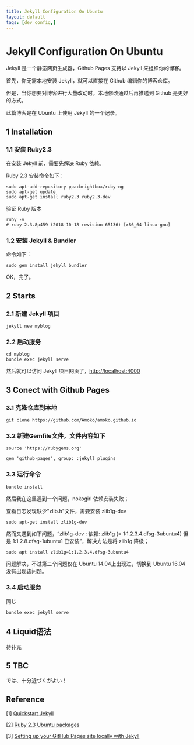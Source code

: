 ```yaml
---
title: Jekyll Configuration On Ubuntu
layout: default
tags: [dev config,]
---
```


# Jekyll Configuration On Ubuntu

Jekyll 是一个静态网页生成器，Github Pages 支持以 Jekyll 来组织你的博客。

首先，你无需本地安装 Jekyll，就可以直接在 Github 编辑你的博客仓库。

但是，当你想要对博客进行大量改动时，本地修改通过后再推送到 Github 是更好的方式。

此篇博客是在 Ubuntu 上使用 Jekyll 的一个记录。



## 1 Installation

### 1.1 安装 Ruby2.3

在安装 Jekyll 前，需要先解决 Ruby 依赖。

Ruby 2.3 安装命令如下：

```shell
sudo apt-add-repository ppa:brightbox/ruby-ng
sudo apt-get update
sudo apt-get install ruby2.3 ruby2.3-dev
```

验证 Ruby 版本

```shell
ruby -v
# ruby 2.3.8p459 (2018-10-18 revision 65136) [x86_64-linux-gnu]
```

### 1.2 安装 Jekyll & Bundler

命令如下：

```shell
sudo gem install jekyll bundler
```

OK，完了。



##  2 Starts

### 2.1 新建 Jekyll 项目

```shell
jekyll new myblog
```

### 2.2 启动服务

```shell
cd myblog
bundle exec jekyll serve
```

然后就可以访问 Jekyll 项目网页了，[http://localhost:4000](http://localhost:4000/)



## 3 Conect with Github Pages

### 3.1 克隆仓库到本地

```shell
git clone https://github.com/Amoko/amoko.github.io
```

### 3.2 新建Gemfile文件，文件内容如下

```
source 'https://rubygems.org'

gem 'github-pages', group: :jekyll_plugins
```

### 3.3 运行命令

```shell
bundle install
```

然后我在这里遇到一个问题，nokogiri 依赖安装失败；

查看日志发现缺少"zlib.h"文件，需要安装 zlib1g-dev

```shell
sudo apt-get install zlib1g-dev
```

然而又遇到如下问题，“zlib1g-dev : 依赖: zlib1g (= 1:1.2.3.4.dfsg-3ubuntu4) 但是 1:1.2.8.dfsg-1ubuntu1 已安装”，解决方法是将 zlib1g 降级；

```
sudo apt install zlib1g=1:1.2.3.4.dfsg-3ubuntu4
```

问题解决，不过第二个问题仅在 Ubuntu 14.04上出现过，切换到 Ubuntu 16.04没有出现该问题。

### 3.4 启动服务

同じ

```shell
bundle exec jekyll serve
```



## 4 Liquid语法

待补充



## 5 TBC

では、十分近づくがよい！



## Reference

\[1] [Quickstart Jekyll](https://jekyllrb.com/docs/)

\[2] [Ruby 2.3 Ubuntu packages](https://www.brightbox.com/blog/2016/01/06/ruby-2-3-ubuntu-packages/)

\[3] [Setting up your GitHub Pages site locally with Jekyll](https://help.github.com/articles/setting-up-your-github-pages-site-locally-with-jekyll/)